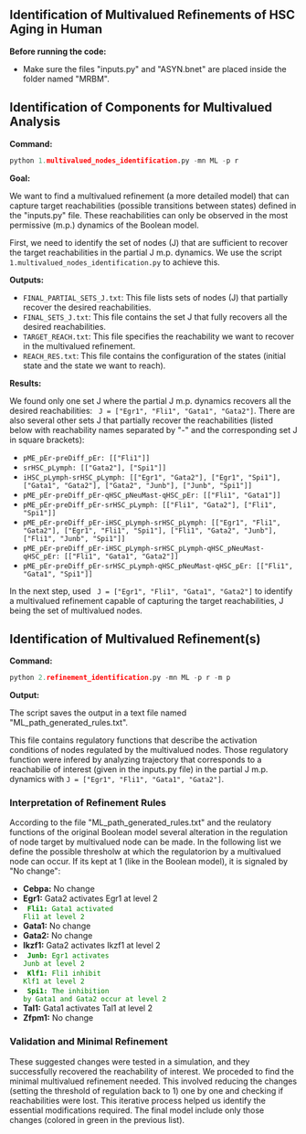 ## Identification of Multivalued Refinements of HSC Aging in Human

**Before running the code:**

* Make sure the files "inputs.py" and "ASYN.bnet" are placed inside the folder named "MRBM".

## Identification of Components for Multivalued Analysis

**Command:**

```python
python 1.multivalued_nodes_identification.py -mn ML -p r
```

**Goal:**

We want to find a multivalued refinement (a more detailed model) that can capture target reachabilities (possible transitions between states) defined in the "inputs.py" file. These reachabilities can only be observed in the most permissive (m.p.) dynamics of the Boolean model.

First, we need to identify the set of nodes (J) that are sufficient to recover the target reachabilities in the partial J m.p. dynamics. We use the script `1.multivalued_nodes_identification.py` to achieve this.

**Outputs:**

* `FINAL_PARTIAL_SETS_J.txt`: This file lists sets of nodes (J) that partially recover the desired reachabilities.
* `FINAL_SETS_J.txt`: This file contains the set J that fully recovers all the desired reachabilities.
* `TARGET_REACH.txt`: This file specifies the reachability we want to recover in the multivalued refinement.
* `REACH_RES.txt`: This file contains the configuration of the states (initial state and the state we want to reach).

**Results:**

We found only one set J where the partial J m.p. dynamics recovers all the desired reachabilities: ` J = ["Egr1", "Fli1", "Gata1", "Gata2"]`. There are also several other sets J that partially recover the reachabilities (listed below with reachability names separated by "-" and the corresponding set J in square brackets):

* `pME_pEr-preDiff_pEr: [["Fli1"]]`
* `srHSC_pLymph: [["Gata2"], ["Spi1"]]`
* `iHSC_pLymph-srHSC_pLymph: [["Egr1", "Gata2"], ["Egr1", "Spi1"], ["Gata1", "Gata2"], ["Gata2", "Junb"], ["Junb", "Spi1"]]`
* `pME_pEr-preDiff_pEr-qHSC_pNeuMast-qHSC_pEr: [["Fli1", "Gata1"]]`
* `pME_pEr-preDiff_pEr-srHSC_pLymph: [["Fli1", "Gata2"], ["Fli1", "Spi1"]]`
* `pME_pEr-preDiff_pEr-iHSC_pLymph-srHSC_pLymph: [["Egr1", "Fli1", "Gata2"], ["Egr1", "Fli1", "Spi1"], ["Fli1", "Gata2", "Junb"], ["Fli1", "Junb", "Spi1"]]`
* `pME_pEr-preDiff_pEr-iHSC_pLymph-srHSC_pLymph-qHSC_pNeuMast-qHSC_pEr: [["Fli1", "Gata1", "Gata2"]]`
* `pME_pEr-preDiff_pEr-srHSC_pLymph-qHSC_pNeuMast-qHSC_pEr: [["Fli1", "Gata1", "Spi1"]]`

In the next step, used ` J = ["Egr1", "Fli1", "Gata1", "Gata2"]` to identify a multivalued refinement capable of capturing the target reachabilities, J being the set of multivalued nodes.

## Identification of Multivalued Refinement(s)

**Command:**

```python
python 2.refinement_identification.py -mn ML -p r -m p
```

**Output:**

The script saves the output in a text file named "ML_path_generated_rules.txt".

This file contains regulatory functions that describe the activation conditions of nodes regulated by the multivalued nodes. Those regulatory function were infered by analyzing trajectory that corresponds to a reachabilie of interest (given in the inputs.py file) in the partial J m.p. dynamics with `J = ["Egr1", "Fli1", "Gata1", "Gata2"]`. 

### Interpretation of Refinement Rules

According to the file "ML_path_generated_rules.txt" and the reulatory functions of the original Boolean model several alteration in the regulation of node target by multivalued node can be made. In the following list we define the possible thresholw at which the regulatorion by a multivalued node can occur. If its kept at 1 (like in the Boolean model), it is signaled by "No change":

* **Cebpa:** No change
* **Egr1:** Gata2 activates Egr1 at level 2
* <code style="color : green"> **Fli1:** Gata1 activated Fli1 at level 2 </code>
* **Gata1:** No change
* **Gata2:** No change
* **Ikzf1:** Gata2 activates Ikzf1 at level 2
* <code style="color : green"> **Junb:** Egr1 activates Junb at level 2 </code>
* <code style="color : green"> **Klf1:** Fli1 inhibit Klf1 at level 2 </code>
* <code style="color : green"> **Spi1:** The inhibition by Gata1 and Gata2 occur at level 2 </code>
* **Tal1:** Gata1 activates Tal1 at level 2
* **Zfpm1:** No change

### Validation and Minimal Refinement

These suggested changes were tested in a simulation, and they successfully recovered the reachability of interest. We proceded to find the minimal multivalued refinement needed. This involved reducing the changes (setting the threshold of regulation back to 1) one by one and checking if  reachabilities were lost. This iterative process helped us identify the essential modifications required. The final model include only those changes (colored in green in the previous list). 
